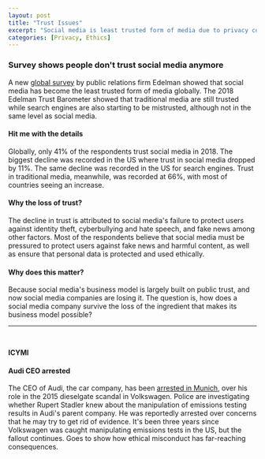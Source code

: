```yaml
---
layout: post
title: "Trust Issues"
excerpt: "Social media is least trusted form of media due to privacy concerns. ICYMI: Audi CEO arrested."
categories: [Privacy, Ethics]
---
```


### Survey shows people don't trust social media anymore

A new <a href="https://www.edelman.com/sites/default/files/2018-06/2018_Trust_Barometer_Brands_Social_Media_Special_Full_Report.pdf" target="_blank">global survey</a> by public relations firm Edelman showed that social media has become the least trusted form of media globally. The 2018 Edelman Trust Barometer showed that traditional media are still trusted while search engines are also starting to be mistrusted, although not in the same level as social media.

#### Hit me with the details

Globally, only 41% of the respondents trust social media in 2018. The biggest decline was recorded in the US where trust in social media dropped by 11%. The same decline was recorded in the US for search engines. Trust in traditional media, meanwhile, was recorded at 66%, with most of countries seeing an increase.

#### Why the loss of trust?

The decline in trust is attributed to social media's failure to protect users against identity theft, cyberbullying and hate speech, and fake news among other factors. Most of the respondents believe that social media must be pressured to protect users against fake news and harmful content, as well as ensure that personal data is protected and used ethically.

#### Why does this matter?

Because social media's business model is largely built on public trust, and now social media companies are losing it. The question is, how does a social media company survive the loss of the ingredient that makes its business model possible?

* * *
<br />

**ICYMI**

#### **Audi CEO arrested**

The CEO of Audi, the car company, has been <a href="https://www.irishtimes.com/business/transport-and-tourism/audi-ceo-arrested-over-diesel-cheating-scandal-1.3534581" target="_blank">arrested in Munich</a>, over his role in the 2015 dieselgate scandal in Volkswagen. Police are investigating whether Rupert Stadler knew about the manipulation of emissions testing results in Audi's parent company. He was reportedly arrested over concerns that he may try to get rid of evidence. It's been three years since Volkswagen was caught manipulating emissions tests in the US, but the fallout continues. Goes to show how ethical misconduct has far-reaching consequences.
